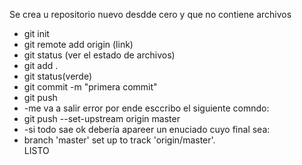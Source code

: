 Se crea u repositorio nuevo desdde cero y que no contiene archivos
* git init
* git remote add origin (link)
* git status (ver el estado de archivos)
* git add .
* git status(verde)
* git commit -m "primera commit"
* git push
* -me va a salir error por ende esccribo el siguiente comndo:
* git push --set-upstream origin master
* -si todo sae ok debería apareer un enuciado cuyo final sea:
* branch 'master' set up to track 'origin/master'.<br>
 LISTO

